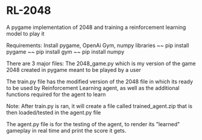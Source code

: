 # RL-2048
A pygame implementation of 2048 and training a reinforcement learning model to play it

Requirements:
Install pygame, OpenAi Gym, numpy libraries
~~ pip install pygame
~~ pip install gym
~~ pip install numpy


There are 3 major files: 
The 2048_game.py which is my version of the game 2048 created in pygame meant to be played by a user

The train.py file has the modified version of the 2048 file in which its ready to be used by Reinforcement Learning agent,  as well as the additional functions required for the agent to learn

Note: After train.py is ran, it will create a file called trained_agent.zip that is then loaded/tested in the agent.py file

The agent.py file is for the testing of the agent, to render its "learned" gameplay in real time and print the score it gets.
